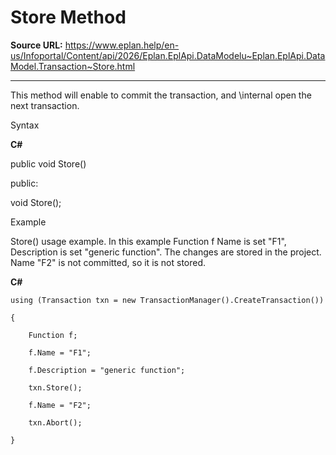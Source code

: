 # Store Method

**Source URL:** https://www.eplan.help/en-us/Infoportal/Content/api/2026/Eplan.EplApi.DataModelu~Eplan.EplApi.DataModel.Transaction~Store.html

---

This method will enable to commit the transaction, and \internal open the next transaction.

Syntax

**C#**



public void Store()

public:

void Store();


Example

Store() usage example. In this example Function f Name is set "F1", Description is set "generic function". The changes are stored in the project. Name "F2" is not committed, so it is not stored.

**C#**

```
using (Transaction txn = new TransactionManager().CreateTransaction())

{

    Function f;

    f.Name = "F1";

    f.Description = "generic function";

    txn.Store();

    f.Name = "F2";

    txn.Abort();

}
```
